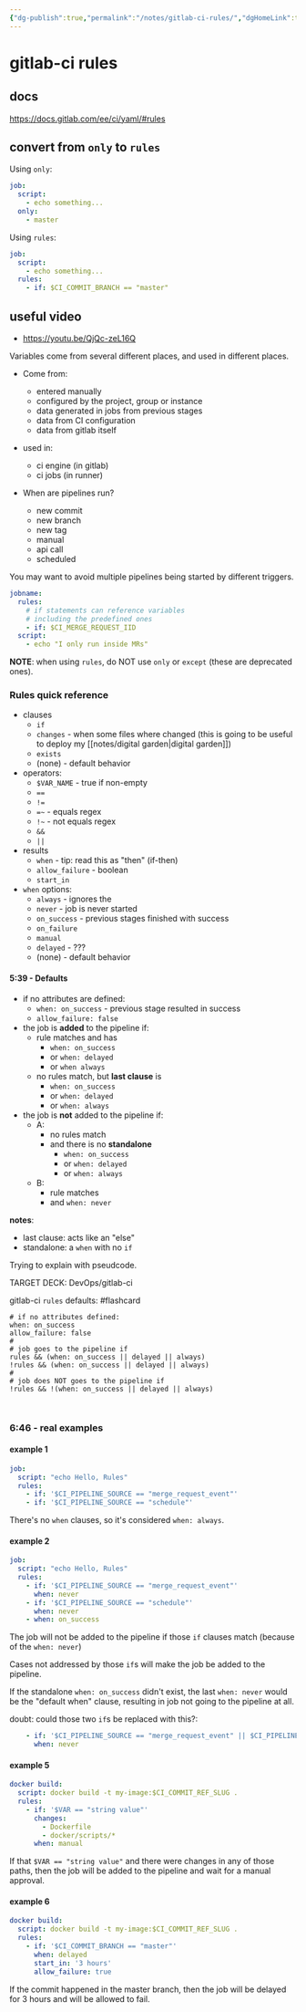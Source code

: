 ```yaml
---
{"dg-publish":true,"permalink":"/notes/gitlab-ci-rules/","dgHomeLink":true,"dgPassFrontmatter":false}
---
```


# gitlab-ci rules

## docs

<https://docs.gitlab.com/ee/ci/yaml/#rules>


## convert from `only` to `rules`

Using `only`:
```yaml
job:
  script:
    - echo something...
  only:
    - master
```

Using `rules`:
```yaml
job:
  script:
    - echo something...
  rules:
    - if: $CI_COMMIT_BRANCH == "master"
```


## useful video

- <https://youtu.be/QjQc-zeL16Q>

Variables come from several different places, and used in different places.

- Come from:
    - entered manually
    - configured by the project, group or instance
    - data generated in jobs from previous stages
    - data from CI configuration
    - data from gitlab itself
- used in:
    - ci engine (in gitlab)
    - ci jobs (in runner)
    
- When are pipelines run?
    - new commit
    - new branch
    - new tag
    - manual
    - api call
    - scheduled
    
You may want to avoid multiple pipelines being started by different triggers.

```yaml
jobname:
  rules:
    # if statements can reference variables
    # including the predefined ones
    - if: $CI_MERGE_REQUEST_IID
  script:
    - echo "I only run inside MRs"
```

**NOTE**: when using `rules`, do NOT use `only` or `except` (these are deprecated ones).

### Rules quick reference

- clauses
    - `if`
    - `changes` - when some files where changed (this is going to be useful to deploy my [[notes/digital garden|digital garden]])
    - `exists`
    - (none) - default behavior
- operators:
    - `$VAR_NAME` - true if non-empty
    - `==`
    - `!=`
    - `=~` - equals regex
    - `!~` - not equals regex
    - `&&`
    - `||`
- results
    - `when` - tip: read this as "then" (if-then)
    - `allow_failure` - boolean
    - `start_in`
- `when` options:
    - `always` - ignores the 
    - `never` - job is never started
    - `on_success` - previous stages finished with success
    - `on_failure`
    - `manual`
    - `delayed` - ???
    - (none) - default behavior

#### 5:39 - Defaults

- if no attributes are defined:
    - `when: on_success` - previous stage resulted in success
    - `allow_failure: false`
- the job is **added** to the pipeline if:
    - rule matches and has
        - `when: on_success`
        - or `when: delayed`
        - or `when always`
    - no rules match, but **last clause** is
        - `when: on_success`
        - or `when: delayed`
        - or `when: always`
- the job is **not** added to the pipeline if:
    - A:
        - no rules match
        - and there is no **standalone**
            - `when: on_success`
            - or `when: delayed`
            - or `when: always`
    - B:
        - rule matches
        - and `when: never`

**notes**:
- last clause: acts like an "else"
- standalone: a `when` with no `if`

Trying to explain with pseudcode.

TARGET DECK: DevOps/gitlab-ci

gitlab-ci `rules` defaults: #flashcard
```
# if no attributes defined:
when: on_success
allow_failure: false
#
# job goes to the pipeline if
rules && (when: on_success || delayed || always)
!rules && (when: on_success || delayed || always)
#
# job does NOT goes to the pipeline if
!rules && !(when: on_success || delayed || always)



```


### 6:46 - real examples

#### example 1

```yaml
job:
  script: "echo Hello, Rules"
  rules:
    - if: '$CI_PIPELINE_SOURCE == "merge_request_event"'
    - if: '$CI_PIPELINE_SOURCE == "schedule"'
```

There's no `when` clauses, so it's considered `when: always`.


#### example 2

```yaml
job:
  script: "echo Hello, Rules"
  rules:
    - if: '$CI_PIPELINE_SOURCE == "merge_request_event"'
      when: never
    - if: '$CI_PIPELINE_SOURCE == "schedule"'
      when: never
    - when: on_success
```

The job will not be added to the pipeline if those `if` clauses match (because of the `when: never`)

Cases not addressed by those `if`s will make the job be added to the pipeline.

If the standalone `when: on_success` didn't exist, the last `when: never` would be the "default when" clause, resulting in job not going to the pipeline at all.

doubt: could those two `if`s be replaced with this?:
```yaml
    - if: '$CI_PIPELINE_SOURCE == "merge_request_event" || $CI_PIPELINE_SOURCE == "schedule"'
      when: never
```


#### example 5

```yaml
docker build:
  script: docker build -t my-image:$CI_COMMIT_REF_SLUG .
  rules:
    - if: '$VAR == "string value"'
      changes:
        - Dockerfile
        - docker/scripts/*
      when: manual
```

If that `$VAR == "string value"` and there were changes in any of those paths, then the job will be added to the pipeline and wait for a manual approval.


#### example 6

```yaml
docker build:
  script: docker build -t my-image:$CI_COMMIT_REF_SLUG .
  rules:
    - if: '$CI_COMMIT_BRANCH == "master"'
      when: delayed
      start_in: '3 hours'
      allow_failure: true
```

If the commit happened in the master branch, then the job will be delayed for 3 hours and will be allowed to fail.